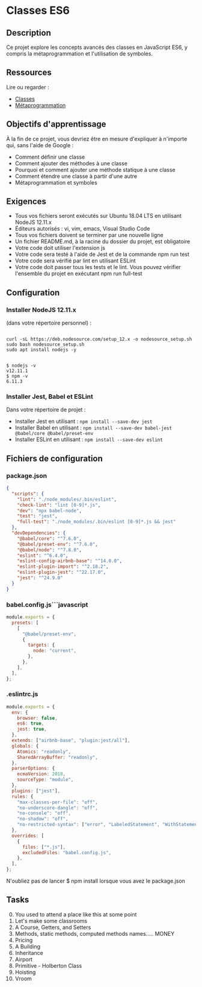 # Classes ES6

## Description

Ce projet explore les concepts avancés des classes en JavaScript ES6, y compris la métaprogrammation et l'utilisation de symboles.

## Ressources

Lire ou regarder :

- [Classes](https://developer.mozilla.org/fr/docs/Web/JavaScript/Reference/Classes)
- [Métaprogrammation](https://www.keithcirkel.co.uk/metaprogramming-in-es6-symbols/)

## Objectifs d'apprentissage

À la fin de ce projet, vous devriez être en mesure d'expliquer à n'importe qui, sans l'aide de Google :

- Comment définir une classe
- Comment ajouter des méthodes à une classe
- Pourquoi et comment ajouter une méthode statique à une classe
- Comment étendre une classe à partir d'une autre
- Métaprogrammation et symboles

## Exigences

- Tous vos fichiers seront exécutés sur Ubuntu 18.04 LTS en utilisant NodeJS 12.11.x
- Éditeurs autorisés : vi, vim, emacs, Visual Studio Code
- Tous vos fichiers doivent se terminer par une nouvelle ligne
- Un fichier README.md, à la racine du dossier du projet, est obligatoire
- Votre code doit utiliser l'extension js
- Votre code sera testé à l'aide de Jest et de la commande npm run test
- Votre code sera vérifié par lint en utilisant ESLint
- Votre code doit passer tous les tests et le lint. Vous pouvez vérifier l'ensemble du projet en exécutant npm run full-test

## Configuration

### Installer NodeJS 12.11.x

(dans votre répertoire personnel) :

```

curl -sL https://deb.nodesource.com/setup_12.x -o nodesource_setup.sh
sudo bash nodesource_setup.sh
sudo apt install nodejs -y

```

```

$ nodejs -v
v12.11.1
$ npm -v
6.11.3
```

### Installer Jest, Babel et ESLint

Dans votre répertoire de projet :

- Installer Jest en utilisant : `npm install --save-dev jest`
- Installer Babel en utilisant : `npm install --save-dev babel-jest @babel/core @babel/preset-env`
- Installer ESLint en utilisant : `npm install --save-dev eslint`

## Fichiers de configuration

### package.json

```json
{
  "scripts": {
    "lint": "./node_modules/.bin/eslint",
    "check-lint": "lint [0-9]*.js",
    "dev": "npx babel-node",
    "test": "jest",
    "full-test": "./node_modules/.bin/eslint [0-9]*.js && jest"
  },
  "devDependencies": {
    "@babel/core": "^7.6.0",
    "@babel/preset-env": "^7.6.0",
    "@babel/node": "^7.8.0",
    "eslint": "^6.4.0",
    "eslint-config-airbnb-base": "^14.0.0",
    "eslint-plugin-import": "^2.18.2",
    "eslint-plugin-jest": "^22.17.0",
    "jest": "^24.9.0"
  }
}
```

### babel.config.js```javascript

```javascript
module.exports = {
  presets: [
    [
      "@babel/preset-env",
      {
        targets: {
          node: "current",
        },
      },
    ],
  ],
};
```

### .eslintrc.js

```javascript
module.exports = {
  env: {
    browser: false,
    es6: true,
    jest: true,
  },
  extends: ["airbnb-base", "plugin:jest/all"],
  globals: {
    Atomics: "readonly",
    SharedArrayBuffer: "readonly",
  },
  parserOptions: {
    ecmaVersion: 2018,
    sourceType: "module",
  },
  plugins: ["jest"],
  rules: {
    "max-classes-per-file": "off",
    "no-underscore-dangle": "off",
    "no-console": "off",
    "no-shadow": "off",
    "no-restricted-syntax": ["error", "LabeledStatement", "WithStatement"],
  },
  overrides: [
    {
      files: ["*.js"],
      excludedFiles: "babel.config.js",
    },
  ],
};
```

N'oubliez pas de lancer $ npm install lorsque vous avez le package.json

## Tasks

0. You used to attend a place like this at some point
1. Let's make some classrooms
2. A Course, Getters, and Setters
3. Methods, static methods, computed methods names..... MONEY
4. Pricing
5. A Building
6. Inheritance
7. Airport
8. Primitive - Holberton Class
9. Hoisting
10. Vroom
